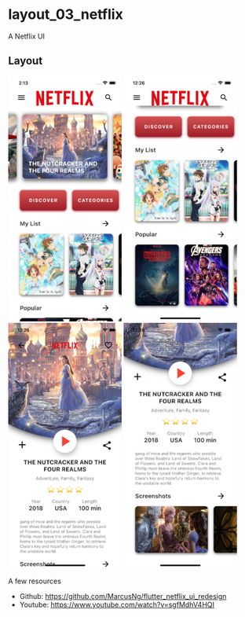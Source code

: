 # layout_03_netflix

A Netflix UI

## Layout

<img src="https://raw.githubusercontent.com/hieuphan94/flutter-layouts/master/layout_03_netflix/assets/screenshots/layout-netflix-homescreen.png" height="500em"/>&nbsp;<img src="https://raw.githubusercontent.com/hieuphan94/flutter-layouts/master/layout_03_netflix/assets/screenshots/layout-netflix-homescreen-2.png" height="500em" />&nbsp;<img src="https://raw.githubusercontent.com/hieuphan94/flutter-layouts/master/layout_03_netflix/assets/screenshots/layout-netflix-moviescreen.png" height="500em" />&nbsp;<img src="https://raw.githubusercontent.com/hieuphan94/flutter-layouts/master/layout_03_netflix/assets/screenshots/layout-netflix-moviescreen-2.png" height="500em" />

A few resources

- Github: https://github.com/MarcusNg/flutter_netflix_ui_redesign
- Youtube: https://www.youtube.com/watch?v=sgfMdhV4HQI
